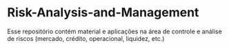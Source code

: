 # Risk-Analysis-and-Management
Esse repositório contém material e aplicações na área de controle e análise de riscos (mercado, crédito, operacional, liquidez, etc.)  
